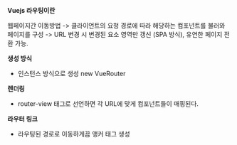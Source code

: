 **Vuejs 라우팅이란**

웹페이지간 이동방법
-> 클라이언트의 요청 경로에 따라 해당하는 컴포넌트를 불러와 페이지를 구성
-> URL 변경 시 변경된 요소 영역만 갱신 (SPA 방식), 유연한 페이지 전환 가능.

**생성 방식**
- 인스턴스 방식으로 생성
    new VueRouter

**렌더링**
- router-view 태그로 선언하면 각 URL에 맞게 컴포넌트들이 매핑된다. 

**라우터 링크**
- 라우팅된 경로로 이동하게끔 앵커 태그 생성
<!-- <router-link to="/main">main</router-link>
// 
<a href="#/main" class="">main</a> -->
